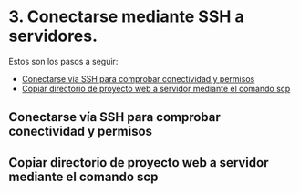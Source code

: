 # 3. Conectarse mediante SSH a servidores.

Estos son los pasos a seguir:

- [Conectarse vía SSH para comprobar conectividad y permisos](#conectarse-via-ssh-para-comprobar-conectividad-y-permisos)
- [Copiar directorio de proyecto web a servidor mediante el comando scp](#copiar-directorio-de-proyecto-web-a-servidor-mediante-el-comando-scp)

## Conectarse vía SSH para comprobar conectividad y permisos


## Copiar directorio de proyecto web a servidor mediante el comando scp
